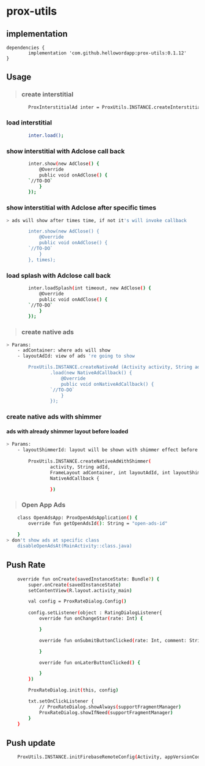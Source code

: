 # prox-utils

## implementation
```
dependencies {
        implementation 'com.github.hellowordapp:prox-utils:0.1.12'
}
```

## Usage

> ### create interstitial
```sh
        ProxInterstitialAd inter = ProxUtils.INSTANCE.createInterstitialAd (Activity activity, String adId);
```

### load interstitial
```sh
        inter.load();
```

### show interstitial with Adclose call back
```sh
        inter.show(new AdClose() {
            @Override
            public void onAdClose() {
		`//TO-DO`
            }
        });

```

### show interstitial with Adclose after specific times
```sh
> ads will show after times time, if not it's will invoke callback

        inter.show(new AdClose() {
            @Override
            public void onAdClose() {
		`//TO-DO`
            }
        }, times);

```

### load splash with Adclose call back
```sh
        inter.loadSplash(int timeout, new AdClose() {
            @Override
            public void onAdClose() {
		`//TO-DO`
            }
        });

```

> ### create native ads
```sh 
> Params:
	- adContainer: where ads will show
	- layoutAdId: view of ads 're going to show

        ProxUtils.INSTANCE.createNativeAd (Activity activity, String adId, FrameLayout adContainer, int layoutAdId);
                .load(new NativeAdCallback() {
                    @Override
                    public void onNativeAdCallback() {
		    	`//TO-DO`
                    }
                });
```

### create native ads with shimmer
#### ads with already shimmer layout before loaded
```sh
> Params: 
	- layoutShimmerId: layout will be shown with shimmer effect before ads loaded
	
        ProxUtils.INSTANCE.createNativeAdWithShimmer(
                activity, String adId,
                FrameLayout adContainer, int layoutAdId, int layoutShimmerId).load(
                NativeAdCallback {

                })
```

> ### Open App Ads
```sh
    class OpenAdsApp: ProxOpenAdsApplication() {
        override fun getOpenAdsId(): String = "open-ads-id"
        
    }
> don't show ads at specific class
    disableOpenAdsAt(MainActivity::class.java)
```

## Push Rate

```sh
    override fun onCreate(savedInstanceState: Bundle?) {
        super.onCreate(savedInstanceState)
        setContentView(R.layout.activity_main)

        val config = ProxRateDialog.Config()
        
        config.setListener(object : RatingDialogListener{
            override fun onChangeStar(rate: Int) {

            }

            override fun onSubmitButtonClicked(rate: Int, comment: String?) {

            }

            override fun onLaterButtonClicked() {

            }
        })

        ProxRateDialog.init(this, config)

        txt.setOnClickListener {
            // ProxRateDialog.showAlways(supportFragmentManager)
            ProxRateDialog.showIfNeed(supportFragmentManager)
        }
    } 
```

## Push update 
```sh
    ProxUtils.INSTANCE.initFirebaseRemoteConfig(Activity, appVersionCode, iconAppId, appName);
```


